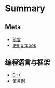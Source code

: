# Summary
## Meta
* [前言](README.md)
* [使用gitbook](Meta/gitbook-use.md)

## 编程语言与框架
* [C++](编程语言与框架/C++/README.md)
 * [值类别](编程语言与框架/C++/C++11值类别.md)
